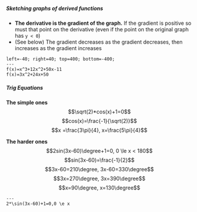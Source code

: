 ##### Sketching graphs of derived functions
* **The derivative is the gradient of the graph.** If the gradient is positive so must that point on the derivative (even if the point on the original graph has `y < 0`)
* (See below) The gradient decreases as the gradient decreases, then increases as the gradient increases
```desmos-graph
left=-40; right=40; top=400; bottom=-400;
---
f(x)=x^3+12x^2+50x-11
f(x)=3x^2+24x+50
```

##### Trig Equations
**The simple ones**
$$\sqrt(2)*cos(x)+1=0$$
$$cos(x)=\frac{-1}{\sqrt(2)}$$
$$x =\frac{3\pi}{4}, x=\frac{5\pi}{4}$$

**The harder ones**
$$2sin(3x-60)\degree+1=0, 0 \le x < 180$$
$$sin(3x-60)=\frac{-1}{2}$$
$$3x-60=210\degree, 3x-60=330\degree$$
$$3x=270\degree, 3x=390\degree$$
$$x=90\degree, x=130\degree$$

```desmos-graph
---
2*\sin(3x-60)+1=0,0 \e x
```
